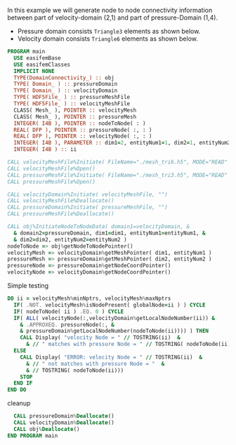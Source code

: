 In this example we will generate node to node connectivity information between part of velocity-domain (2,1) and part of pressure-Domain (1,4).

- Pressure domain consists `Triangle3` elements as shown below.
- Velocity domain consists `Triangle6` elements as shown below.

```fortran
PROGRAM main
  USE easifemBase
  USE easifemClasses
  IMPLICIT NONE
  TYPE(DomainConnectivity_) :: obj
  TYPE( Domain_ ) :: pressureDomain
  TYPE( Domain_ ) :: velocityDomain
  TYPE( HDF5File_ ) :: pressureMeshFile
  TYPE( HDF5File_ ) :: velocityMeshFile
  CLASS( Mesh_ ), POINTER :: velocityMesh
  CLASS( Mesh_ ), POINTER :: pressureMesh
  INTEGER( I4B ), POINTER :: nodeToNode( : )
  REAL( DFP ), POINTER :: pressureNode( :, : )
  REAL( DFP ), POINTER :: velocityNode( :, : )
  INTEGER( I4B ), PARAMETER :: dim1=2, entityNum1=1, dim2=1, entityNum2=4
  INTEGER( I4B ) :: ii
```

```fortran
CALL velocityMeshFile%Initiate( FileName="./mesh_tri6.h5", MODE="READ" )
CALL velocityMeshFile%Open()
CALL pressureMeshFile%Initiate( FileName="./mesh_tri3.h5", MODE="READ" )
CALL pressureMeshFile%Open()
```

```fortran
CALL velocityDomain%Initiate( velocityMeshFile, "")
CALL velocityMeshFile%Deallocate()
CALL pressureDomain%Initiate( pressureMeshFile, "")
CALL pressureMeshFile%Deallocate()
```

```fortran
CALL obj%InitiateNodeToNodeData( domain1=velocityDomain, &
  & domain2=pressureDomain, dim1=dim1, entityNum1=entityNum1, &
  & dim2=dim2, entityNum2=entityNum2 )
nodeToNode => obj%getNodeToNodePointer()
velocityMesh => velocityDomain%getMeshPointer( dim1, entityNum1 )
pressureMesh => pressureDomain%getMeshPointer( dim2, entityNum2 )
pressureNode => pressureDomain%getNodeCoordPointer()
velocityNode => velocityDomain%getNodeCoordPointer()
```

Simple testing

```fortran
DO ii = velocityMesh%minNptrs, velocityMesh%maxNptrs
  IF( .NOT. velocityMesh%isNodePresent( globalNode=ii ) ) CYCLE
  IF( nodeToNode( ii ) .EQ. 0 ) CYCLE
  IF( ALL( velocityNode(:,velocityDomain%getLocalNodeNumber(ii)) &
    & .APPROXEQ. pressureNode(:, &
    & pressureDomain%getLocalNodeNumber(nodeToNode(ii)))) ) THEN
    CALL Display( "velocity Node = " // TOSTRING(ii)  &
      & // " matches with pressure Node = " // TOSTRING( nodeToNode(ii)))
  ELSE
    CALL Display( "ERROR: velocity Node = " // TOSTRING(ii)  &
      & // " not matches with pressure Node = "  &
      & // TOSTRING( nodeToNode(ii)))
    STOP
  END IF
END DO
```

cleanup

```fortran
  CALL pressureDomain%Deallocate()
  CALL velocityDomain%Deallocate()
  CALL obj%Deallocate()
END PROGRAM main
```

